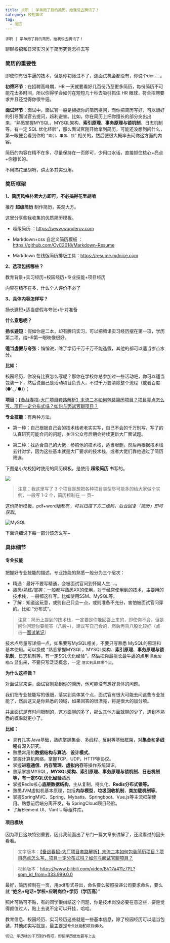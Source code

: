 ```yaml
---
title: 求职 | 学弟用了我的简历，给我说去腾讯了！
category: 校招面试
tag:
  - 简历
---
```


`求职 | 学弟用了我的简历，给我说去腾讯了！`

聊聊校招和日常实习关于简历究竟怎样去写

### 简历的重要性

即使你有很牛逼的技术，但是你初筛过不了，连面试机会都没有，你说个der.....。

**初筛环节**：在招聘高峰期，HR 一天就要看好几百份乃至更多简历，每份简历不可能花太多时间，所以你得学会如何在短短几十秒去吸引抓住 HR 眼球，符合招聘要求并且还觉得你很牛逼。

**面试环节**：面试中，面试官一般是根据你的简历提问，而你把简历写好，可以很好的引导面试官去提问，趋利避害。比如，你在简历上把你擅长的部分突出出来，“熟悉掌握MYSQL，MYSQL架构、**索引原理**、**事务原理与锁机制**、日志机制等，有一定 SQL 优化经验”，那么面试官刚开始拿到简历，可能还没想到问什么，第一眼便会看到你的 “`索引、事务、锁`” 相关的，然后便很大概率去问你这方面的内容。

简历的内容在精不在多，尽量保持在一页即可，少用口水话，直接抓住核心+亮点+你擅长的。

不用搞花里胡哨，讲太多其实没用。

### 简历框架

**1、简历风格朴素大方即可，不必搞得花里胡哨**

推荐 **超级简历** 制作简历，美观大方。

这里分享些我收集的优质简历模板。

- 超级简历 ：https://www.wondercv.com

- Markdown+css 自定义简历模板 ：https://github.com/CyC2018/Markdown-Resume
- Markdown 在线版简历排版工具：https://resume.mdnice.com

**2、选项包括哪些？**

教育背景+实习经历+校园经历+专业技能+项目经历

内容在精不在多，什么个人评价不必了

**3、具体内容怎样写？**

扬长避短+适当虚假与夸张+针对准备

**什么意思呢？**

**扬长避短**：假如你是二本，却有腾讯实习，可以把腾讯实习经历摆在第一项，学历第二项，给HR第一眼映像很好。

**适当虚假与夸张**：悄悄说，除了学历千万千万不能造假，其他的都可以适当参点水分。

**比如：**

校园经历，你没有比赛怎么写呢？那你在学校你总参加过一些活动吧，你可以适当包装一下，然后说自己是活动项目负责人，不过千万要清除整个流程（或者百度 (●'◡'●)）；

**项目**：[【备战春招-大厂项目套路解析】末流二本如何包装简历项目？项目亮点怎么写、项目一定分布式吗？如何与面试官聊项目？](https://mp.weixin.qq.com/s?__biz=MzkxMjE5NzUxNQ==&amp;mid=2247485711&amp;idx=1&amp;sn=2d78f6b46e1af4d2b6c1029627fc2193&amp;chksm=c111dbebf66652fdaf92b784c7f88d12b4d834d28221b4ba1a47d10583b107af0d0fd065c308&token=1311259124&lang=zh_CN#rd)

**专业技能**：有两种方法。

- 第一种：自己根据自己会的技术栈老老实实写，自己不会的千万别写，写了的认真研究可能会问的问题，关注公众号后期会持续更新大厂面试题。

- 第二种：找适合自己的大佬，参照他的技术栈，适当增删，然后再根据技术栈去针对学，因为这些基本就是大厂要求的技术栈，或者大佬们靠他通过了简历筛选。

下图是小龙校招时使用的简历模板，是使用 **超级简历** 书写的。

![](https://mmbiz.qpic.cn/mmbiz_png/icDSUdZ2YicqpAiaarFwhqphNtbzs5TUybWib9g6lGGY1tYJI1NBpsml8mC1NE4Jfg3AOI5zPZZcForNqfdibG8RDag/640?wx_fmt=png&tp=webp&wxfrom=5&wx_lazy=1&wx_co=1)

> 注意：我这里写了 3 个项目是想把各种项目类型尽可能多的给大家做个实例，一般写 1-2 个，简历控制在 一 页~

这份简历模板，pdf+word版都有，**可以扫描下方二维码，后台回复*「简历」*即可获取**。

![MySQL](https://cdn.jsdelivr.net/gh/xlcoding/ImageHost/imgs/xlcoding2.png)

下面详细说下每一部分该怎么写~

### 具体细节

#### 专业技能

把握好专业技能的描述，专业技能的熟悉一般分为三个层次：

- 精通：最好不要写精通，会被面试官问到怀疑人生....。
- 熟悉/熟练/掌握：一般都写熟悉XX的使用，对于经常使用到的技术，主要用的技术栈，一般都这样写。比如使用SSM、MySQL等。
- 了解：知道这玩意，或则自己只会一点，或则准备不充分，害怕被面试官问穿的。比如 “分布式”。

> 注意：简历上提到的技术栈，一定要是你能回答上来的，即使你不会，但是问你问题你要能答（八股~），建议写自己会的，然后再背八股比较好（点击—[面试笔记](https://mp.weixin.qq.com/s?__biz=MzkxMjE5NzUxNQ==&amp;mid=2247484408&amp;idx=1&amp;sn=7187ec64a0c77fa79cdf364ae60a7596&amp;chksm=c111d11cf666580a3ce70684b103e14e667e54c2c7de9845ac0fee807a2159e284379b1dc61f&token=1311259124&lang=zh_CN#rd)）

技术点尽量写详细一点，如果要写MySQL相关，不要只写熟悉 MySQL的原理和基本使用。可以换成 “熟悉掌握MYSQL，MYSQL架构、**索引原理**、**事务原理与锁机制**、日志机制等，有一定SQL优化经验”，然后把你最擅长最牛逼的点用 `黑色加粗凸` 显出来，不要只写泛泛概念，一定 `落实到具体哪个点`。

**为什么这样做？**

对面试官来讲，面试官刚拿到你的简历，他可能没有想好具体的问题。

我们把专业技能写的很细，落实到具体某个点，面试官有很大可能去问这些专业技能了，然后这又是你熟悉的领域，如果回答的很漂亮，将是很大的加分项。

并且面试是有时间限制的，这方面聊的多了，那么其他方面就聊的少了，遇到不熟悉的概率就更小了。

**比如：**

- 具有扎实Java基础，熟练掌握集合、多线程、反射等基础框架，对**集合**和**多线程**有深入研究。
- 熟悉常用的**数据结构与算法**、**设计模式**。
- 掌握计算机网络，掌握TCP，UDP，HTTP等协议。
- 掌握**进程通信**、**内存管理、虚拟内存**等操作系统知识。
- 熟系掌握MYSQL，**MYSQL架构、索引原理、事务原理与锁机制、日志机制等，有一定SQL优化经验**熟悉
- 掌握Redis核心**底层数据结构**，主从复制，持久化、**Redis分布式锁等。**
- 熟悉JVM虚拟机基本原理，包括**内存模型**，**垃圾回收机制**，**类加载机制等**。
- 掌握SpringMVC、Spring、Mybatis、Springboot、Vue.js等主流框架使用。熟悉前后端分离开发，有 SpringCloud项目经验。
- 了解Element UI、Vant UI等组件库。

#### 项目模块

因为项目这块特别重要，因此我前面出了专门一篇文章来讲解了，还没看过的回头看看。

> 文字版本：[【备战春招-大厂项目套路解析】末流二本如何包装简历项目？项目亮点怎么写、项目一定分布式吗？如何与面试官聊项目？](https://mp.weixin.qq.com/s?__biz=MzkxMjE5NzUxNQ==&amp;mid=2247485711&amp;idx=1&amp;sn=2d78f6b46e1af4d2b6c1029627fc2193&amp;chksm=c111dbebf66652fdaf92b784c7f88d12b4d834d28221b4ba1a47d10583b107af0d0fd065c308&token=1311259124&lang=zh_CN#rd)

> 视频版本：https://www.bilibili.com/video/BV17a411z7PL?spm_id_from=333.999.0.0

最好，简历控制在一页，用pdf形式导出，命名要么按照投递公司要求命名，要么就 “**姓名+电话+学校+应聘岗位+学历（学历高）**”

照片可贴可不贴，有的同学很纠结这个问题，你是技术岗没必要在意这些，要是觉得颜值过人，贴上去说不定可以开挂，哈哈。

教育信息、校园经历、实习经历这些就是一些基本信息，除了校园经历可以适当包装，其他如实写就是，最主要是`专业技能`和`项目模块`。

`切记，学历啥的千万别作假哎，即使学历低也要写上去`